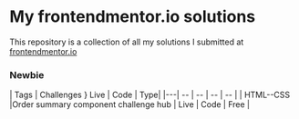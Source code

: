 # My frontendmentor.io solutions

This repository is a collection of all my solutions I submitted at [frontendmentor.io](https://www.frontendmentor.io/)

### Newbie

| Tags | Challenges } Live | Code | Type|
|---| -- | -- | -- | -- |
| HTML--CSS   |Order summary component challenge hub | Live | Code | Free |
